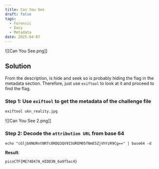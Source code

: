 ```yaml
---
title: Can You See
draft: false
tags:
  - Forensic
  - Easy
  - Metadata
date: 2025-04-07
---
```

![[Can You See.png]]

## Solution
From the description, is hide and seek so is probably hiding the flag in the metadata section. Therefore, just use `exiftool` to look at it and proceed to find the flag.

### Step 1: Use `exiftool` to get the metadata of the challenge file
```bash
exiftool ukn_reality.jpg
```

![[Can You See 2.png]]

### Step 2: Decode the `attribution URL` from base 64
```
echo "cGljb0NURntNRTc0RDQ3QV9ISUREM05fNmE5ZjVhYzR9Cg==" | base64 -d
```


**Result**:
```text
picoCTF{ME74D47A_HIDD3N_6a9f5ac4}
```
